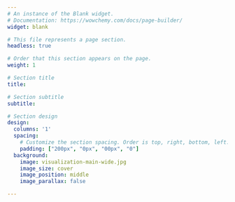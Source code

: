 ```yaml
---
# An instance of the Blank widget.
# Documentation: https://wowchemy.com/docs/page-builder/
widget: blank

# This file represents a page section.
headless: true

# Order that this section appears on the page.
weight: 1

# Section title
title: 

# Section subtitle
subtitle: 

# Section design
design:
  columns: '1'
  spacing:
    # Customize the section spacing. Order is top, right, bottom, left.
    padding: ["200px", "0px", "00px", "0"]
  background:
    image: visualization-main-wide.jpg
    image_size: cover
    image_position: middle
    image_parallax: false

---
```

